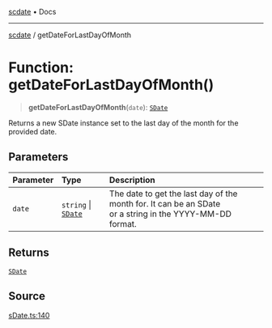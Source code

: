 [scdate](../README.md) • Docs

---

[scdate](../README.md) / getDateForLastDayOfMonth

# Function: getDateForLastDayOfMonth()

> **getDateForLastDayOfMonth**(`date`): [`SDate`](../classes/SDate.md)

Returns a new SDate instance set to the last day of the month for the
provided date.

## Parameters

| Parameter | Type                                       | Description                                                                                                  |
| :-------- | :----------------------------------------- | :----------------------------------------------------------------------------------------------------------- |
| `date`    | `string` \| [`SDate`](../classes/SDate.md) | The date to get the last day of the month for. It can be an SDate<br />or a string in the YYYY-MM-DD format. |

## Returns

[`SDate`](../classes/SDate.md)

## Source

[sDate.ts:140](https://github.com/ericvera/scdate/blob/26a0ee551696abb8d0e853bcc8b83fccd84ac8ae/src/sDate.ts#L140)
